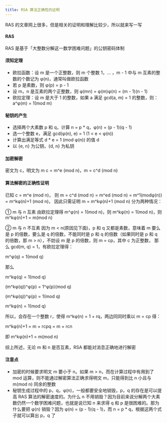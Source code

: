 ```yaml
---
title: RSA 算法正确性的证明
---
```

RAS 的文章网上很多，但是相关的证明和理解比较少，所以就来写一写
#### RAS
RAS 是基于「大整数分解这一数学困难问题」的公钥密码体制
#### 须知定理
* 欧拉函数：设 m 是一个正整数，则 m 个整数 1，… ，m - 1 中与 m 互素的整数的个数记为 φ(n)，通常叫做欧拉函数
* 若 p 是素数，则 φ(p) = p - 1
* 设 m，n 是互素的两个正整数，则 φ(mn) = φ(m)φ(n) = (m - 1)(n - 1)
* 欧拉定理：设 m 是大于 1 的整数，如果 a 满足 gcd(a, m) = 1 的整数，则：a^φ(m) = 1(mod m)

#### 秘钥的产生
* 选择两个大素数 p 和 q，计算 n = p * q，φ(n) = (p - 1)(q - 1)
* 选一个整数 e，满足 gcd(φ(n), e) = 1 (1 < e < φ(n))
* 计算出满足等式 d * e = 1 (mod φ(n)) 的值 d
* 以 {e, n} 为公钥，{d, n} 为私钥

#### 加密解密
密文为 c，明文为 m
c = m^e (mod n)，m = c^d (mod n)

#### 算法解密的正确性证明
已知 c = m^e (mod n)，
则 m = c^d (mod n) = m^ed (mod n) = m^1(modφ(n)) = m^kφ(n)+1 (mod n)，
因此只需证明 m = m^kφ(n)+1 (mod n)
分为两种情况：

① m 与 n 互素
   由欧拉定理得 m^φ(n) = 1(mod n)，则 m^kφ(n) = 1(mod n)，则 m^kφ(n)+1 = m(mod n)

② m 与 n 不互素
因为 m < n(原因见下面)，p 和 q 又都是素数，意味着 m 要么是 p 的倍数，要么是 q 的倍数，不能同时是 p 和 q 的倍数（如果同时是 p 和 q 的倍数，那 m > n），不妨设 m 是 p 的倍数，则 m = cp，其中 c 为正整数， 那么 gcd(m, q) = 1，有欧拉定理得：

m^φ(q) = 1(mod q)

那么

m^kφ(q) = 1(mod q)

(m^kφ(q))^φ(p) = 1^φ(p)(mod q)

(m^kφ(q))^φ(p) = 1(mod q)

m^kφ(n) = 1(mod q)

所以，会存在一个整数 r，使得 m^kφ(n) = 1 + rq，两边同同时乘以 m = cp 得：

m^kφ(n)+1 = m + rcpq = m + rcn

即 m^kφ(n)+1 = m(mod n)


综上所述，无论 m 和 n 是否互素，RSA 都能对消息正确地进行解密

#### 注意点
* 加密的时候要求明文 m 要小于 n。如果 m > n，而在计算过程中有用到了 mod 运算，则不能通过解密算法正确求得明文 m，只能得到比 n 小且与 m(mod n) 同余的整数
* 秘钥生成过程中的 p，q，φ(n)，一般都要安全地销毁，p，q 的存在是可以提高 RAS 算法的解密速度的。为什么 n 不用销毁？因为目前来说分解两个大素数仍然一个数学困难问题，也就是说已知 n 来求得 q 和 p 是很困难的。那为什么要把 φ(n) 销毁？因为 φ(n) = (p - 1)(q - 1)，而 n = p * q，根据这两个式子就可以算出 p，q 了


